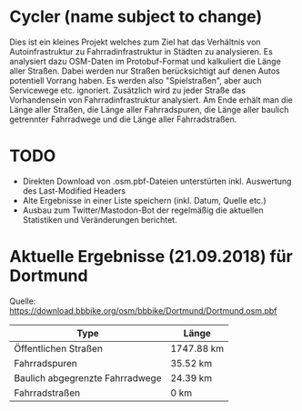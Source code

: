 # Cycler (name subject to change)

Dies ist ein kleines Projekt welches zum Ziel hat das Verhältnis von Autoinfrastruktur zu
Fahrradinfrastruktur in Städten zu analysieren. Es analysiert dazu OSM-Daten im Protobuf-Format
und kalkuliert die Länge aller Straßen. Dabei werden nur Straßen berücksichtigt auf denen Autos
potentiell Vorrang haben. Es werden also "Spielstraßen", aber auch Servicewege etc. ignoriert.
Zusätzlich wird zu jeder Straße das Vorhandensein von Fahrradinfrastruktur analysiert. Am Ende
erhält man die Länge aller Straßen, die Länge aller Fahrradspuren, die Länge aller baulich getrennter
Fahrradwege und die Länge aller Fahrradstraßen.

# TODO

* Direkten Download von .osm.pbf-Dateien unterstürten inkl. Auswertung des Last-Modified Headers
* Alte Ergebnisse in einer Liste speichern (inkl. Datum, Quelle etc.)
* Ausbau zum Twitter/Mastodon-Bot der regelmäßig die aktuellen Statistiken und Veränderungen berichtet.

# Aktuelle Ergebnisse (21.09.2018) für Dortmund
Quelle: https://download.bbbike.org/osm/bbbike/Dortmund/Dortmund.osm.pbf

| Type | Länge |
| ---- | ----- | 
| Öffentlichen Straßen | 1747.88 km |
| Fahrradspuren | 35.52 km |
| Baulich abgegrenzte Fahrradwege | 24.39 km |
| Fahrradstraßen | 0 km |
